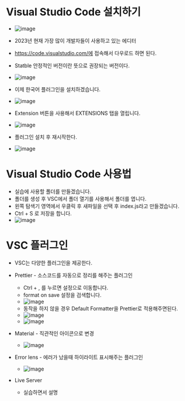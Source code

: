 





# Visual Studio Code 설치하기

* ![image](https://github.com/user-attachments/assets/57dca615-4c49-452b-8de5-5f4f980a63d2)
* 2023년 현재 가장 많이 개발자들이 사용하고 있는 에디터

* https://code.visualstudio.com/에 접속해서 다우로드 하면 된다.
* Statble 안정적인 버전이란 뜻으로 권장되는 버전이다.

* ![image](https://github.com/user-attachments/assets/f31bd359-522b-4580-a6b7-1d3c7c47e964)
* 이제 한국어 플러그인을 설치하겠습니다.
* ![image](https://github.com/user-attachments/assets/3dc3f348-adca-4cbc-8f0e-8682a0eb2460)
* Extension 버튼을 사용해서 EXTENSIONS 탭을 열립니다.
* ![image](https://github.com/user-attachments/assets/f874757b-7fe2-4926-89c6-c10c4fabb93d)
* 플러그인 설치 후 재시작한다.
* ![image](https://github.com/user-attachments/assets/350b6d25-55a1-4b76-b508-2cf8f7f70a9e)

# Visual Studio Code 사용법

* 실습에 사용할 폴더를 만들겠습니다. 
* 폴더를 생성 후 VSC에서 폴더 열기를 사용해서 폴더를 엽니다.
* 왼쪽 탐색기 영역에서 우클릭 후 새파일을 선택 후 index.js라고 만들겠습니다.
* Ctrl + S 로 저장을 합니다.
* ![image](https://github.com/user-attachments/assets/b5e54fe8-552c-4910-ac34-b4c0ce9fa9b2)

# VSC 플러그인

* VSC는 다양한 플러그인을 제공한다.
  
* Prettier - 소스코드를 자동으로 정리를 해주는 플러그인
  * Ctrl + , 를 누르면 설정으로 이동합니다.
  * format on save 설정을 검색합니다.
  * ![image](https://github.com/user-attachments/assets/d19324e3-0dce-4f23-a06a-fb0f6681d8bf)
  * 동작을 하지 않을 경우 Default Formatter을 Prettier로 적용해주면된다.
  * ![image](https://github.com/user-attachments/assets/2878e890-88ca-4038-8705-0513c1ecbf50)
  * ![image](https://github.com/user-attachments/assets/10262e2c-45f4-4d45-bbfc-e4c2cace6fd1)
 
* Material - 직관적인 아이콘으로 변경
  * ![image](https://github.com/user-attachments/assets/2cd2b24e-e190-4ff4-9bba-aab995556150)
 
* Error lens - 에러가 났을때 하이라이트 표시해주는 플러그인
  * ![image](https://github.com/user-attachments/assets/fc793a7c-f791-4511-9196-1bfb871f0176)

* Live Server
  * 실습하면서 설명





  

